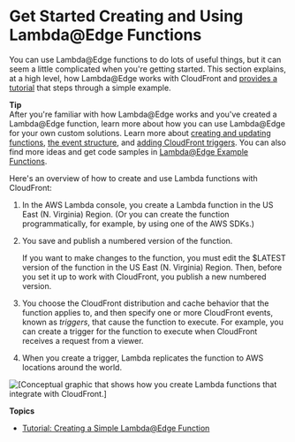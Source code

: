 # Get Started Creating and Using Lambda@Edge Functions<a name="lambda-edge-how-it-works"></a>

You can use Lambda@Edge functions to do lots of useful things, but it can seem a little complicated when you're getting started\. This section explains, at a high level, how Lambda@Edge works with CloudFront and [provides a tutorial](http://docs.aws.amazon.com/AmazonCloudFront/latest/DeveloperGuide/lambda-edge-how-it-works-tutorial.html) that steps through a simple example\.

**Tip**  
After you're familiar with how Lambda@Edge works and you've created a Lambda@Edge function, learn more about how you can use Lambda@Edge for your own custom solutions\. Learn more about [ creating and updating functions](http://docs.aws.amazon.com/AmazonCloudFront/latest/DeveloperGuide/lambda-edge-create-function.html), [ the event structure](http://docs.aws.amazon.com/AmazonCloudFront/latest/DeveloperGuide/lambda-event-structure.html), and [ adding CloudFront triggers](http://docs.aws.amazon.com/AmazonCloudFront/latest/DeveloperGuide/lambda-edge-add-triggers.html)\. You can also find more ideas and get code samples in [Lambda@Edge Example Functions](lambda-examples.md)\.

Here's an overview of how to create and use Lambda functions with CloudFront:

1. In the AWS Lambda console, you create a Lambda function in the US East \(N\. Virginia\) Region\. \(Or you can create the function programmatically, for example, by using one of the AWS SDKs\.\) 

1. You save and publish a numbered version of the function\.

   If you want to make changes to the function, you must edit the $LATEST version of the function in the US East \(N\. Virginia\) Region\. Then, before you set it up to work with CloudFront, you publish a new numbered version\.

1. You choose the CloudFront distribution and cache behavior that the function applies to, and then specify one or more CloudFront events, known as *triggers*, that cause the function to execute\. For example, you can create a trigger for the function to execute when CloudFront receives a request from a viewer\.

1. When you create a trigger, Lambda replicates the function to AWS locations around the world\.

![\[Conceptual graphic that shows how you create Lambda functions that integrate with CloudFront.\]](http://docs.aws.amazon.com/AmazonCloudFront/latest/DeveloperGuide/images/lambda-creation-workflow.png)

**Topics**
+ [Tutorial: Creating a Simple Lambda@Edge Function](lambda-edge-how-it-works-tutorial.md)